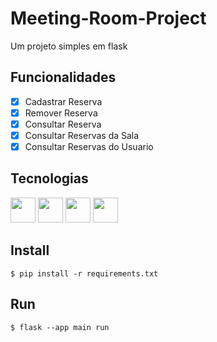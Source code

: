 ﻿# Meeting-Room-Project

Um projeto simples em flask

## Funcionalidades
- [x] Cadastrar Reserva
- [x] Remover Reserva
- [x] Consultar Reserva
- [x] Consultar Reservas da Sala
- [x] Consultar Reservas do Usuario

## Tecnologias
[<img src="https://cdn.jsdelivr.net/gh/devicons/devicon@latest/icons/flask/flask-original.svg" width="40" height="40" />](https://flask.palletsprojects.com/en/3.0.x/) <img src="https://cdn.jsdelivr.net/gh/devicons/devicon@latest/icons/html5/html5-original.svg" width="40" height="40" /> [<img src="https://cdn.jsdelivr.net/gh/devicons/devicon@latest/icons/alpinejs/alpinejs-original.svg" width="40" height="40" />](https://alpinejs.dev) [<img src="https://cdn.jsdelivr.net/gh/devicons/devicon@latest/icons/tailwindcss/tailwindcss-original.svg" width="40" height="40" />](https://tailwindcss.com/)

## Install
```
$ pip install -r requirements.txt
```

## Run
```
$ flask --app main run
```
